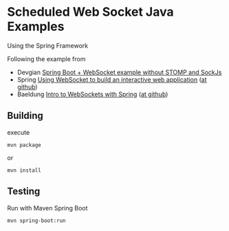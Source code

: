 # Scheduled Web Socket Java Examples

Using the Spring Framework

Following the example from

* Devgian [Spring Boot + WebSocket example without STOMP and SockJs](https://www.devglan.com/spring-boot/spring-websocket-integration-example-without-stomp)
* Spring [Using WebSocket to build an interactive web application](https://spring.io/guides/gs/messaging-stomp-websocket/) ([at github](https://github.com/spring-guides/gs-messaging-stomp-websocket))
* Baeldung [Intro to WebSockets with Spring](https://www.baeldung.com/websockets-spring) ([at github](https://github.com/eugenp/tutorials/tree/master/spring-websockets))

## Building

execute

```mvn package```

or

```mvn install```

## Testing

Run with Maven Spring Boot
```
mvn spring-boot:run
```